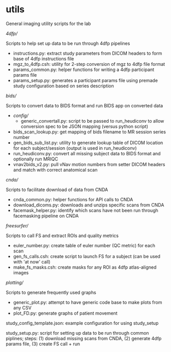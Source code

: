 # utils
General imaging utility scripts for the lab

*4dfp/*
  
  Scripts to help set up data to be run through 4dfp pipelines
  - instructions.py: extract study parameters from DICOM headers to form base of 4dfp instructions file
  - mgz_to_4dfp.csh: utility for 2-step conversion of mgz to 4dfp file format
  - params_common.py: helper functions for writing a 4dfp participant params file
  - params_setup.py: generates a participant params file using premade study configuration based on series description

*bids/*
 
 Scripts to convert data to BIDS format and run BIDS app on converted data
  - *config/*
    - generic_convertall.py: script to be passed to run_heudiconv to allow conversion spec to be JSON mapping (versus python script)
  - bids_scan_lookup.py: get mapping of bids filename to MR session series number
  - gen_bids_sub_list.py: utility to generate lookup table of DICOM location for each subject/session (output is used in run_heudiconv)
  - run_heudiconv.py: convert all missing subject data to BIDS format and optionally run MRIQC
  - vnav2bids_v2.py: pull vNav motion numbers from setter DICOM headers and match with correct anatomical scan
  
*cnda/*
 
 Scripts to facilitate download of data from CNDA
  - cnda_common.py: helper functions for API calls to CNDA
  - download_dicoms.py: downloads and unzips specific scans from CNDA
  - facemask_helper.py: identify which scans have not been run through facemasking pipeline on CNDA
  
*freesurfer/*
  
  Scripts to call FS and extract ROIs and quality metrics
  - euler_number.py: create table of euler number (QC metric) for each scan
  - gen_fs_calls.csh: create script to launch FS for a subject (can be used with 'at now' call)
  - make_fs_masks.csh: create masks for any ROI as 4dfp atlas-aligned images
  
*plotting/*
  
  Scripts to generate frequently used graphs
  - generic_plot.py: attempt to have generic code base to make plots from any CSV
  - plot_FD.py: generate graphs of patient movement
  
study_config_template.json: example configuration for using study_setup

study_setup.py: script for setting up data to be run through common piplines; steps: (1) download missing scans from CNDA, (2) generate 4dfp params file, (3) create FS call + run
